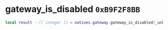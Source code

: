 # gateway_is_disabled `0xB9F2F8BB`

```lua
local result --[[ integer ]] = natives.gateway.gateway_is_disabled(_unk0 --[[ integer ]])
```